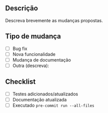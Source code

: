 ## Descrição

Descreva brevemente as mudanças propostas.

## Tipo de mudança

- [ ] Bug fix
- [ ] Nova funcionalidade
- [ ] Mudança de documentação
- [ ] Outra (descreva):

## Checklist

- [ ] Testes adicionados/atualizados
- [ ] Documentação atualizada
- [ ] Executado `pre-commit run --all-files`
